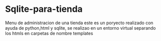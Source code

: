# Sqlite-para-tienda
Menu de administracion de una tienda
este es un poryecto realizado con ayuda de python,html y sqlite, se realizao en un entorno virtual separando los htmls en carpetas de nombre templates
